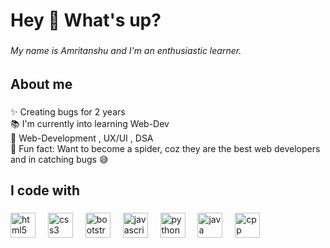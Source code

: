 <h1 align="left">Hey 👋 What's up?</h1>

###

<h6 align="left">My name is Amritanshu and I'm an enthusiastic learner.</h6>

###

<h2 align="left">About me</h2>

###

<p align="left">✨ Creating bugs for 2 years<br>📚 I'm currently into learning Web-Dev<br>🎯 Web-Development , UX/UI , DSA<br>🎲 Fun fact: Want to become a spider, coz they are the best web developers and in catching bugs 😅</p>

###

<h2 align="left">I code with</h2>

###

<div align="left">
  <img src="https://cdn.jsdelivr.net/gh/devicons/devicon/icons/html5/html5-original.svg" height="40" alt="html5 logo"  />
  <img width="12" />
  <img src="https://cdn.jsdelivr.net/gh/devicons/devicon/icons/css3/css3-original.svg" height="40" alt="css3 logo"  />
  <img width="12" />
  <img src="https://cdn.jsdelivr.net/gh/devicons/devicon/icons/bootstrap/bootstrap-original.svg" height="40" alt="bootstrap logo"  />
  <img width="12" />
  <img src="https://cdn.jsdelivr.net/gh/devicons/devicon/icons/javascript/javascript-original.svg" height="40" alt="javascript logo"  />
  <img width="12" />
  <img src="https://cdn.jsdelivr.net/gh/devicons/devicon/icons/python/python-original.svg" height="40" alt="python logo"  />
  <img width="12" />
  <img src="https://cdn.jsdelivr.net/gh/devicons/devicon/icons/java/java-original.svg" height="40" alt="java logo"  />
  <img width="12" />
  <img src="https://icons8.com/icon/40669/c%2B%2B" height="40" alt="cpp logo"  />
</div>

###
